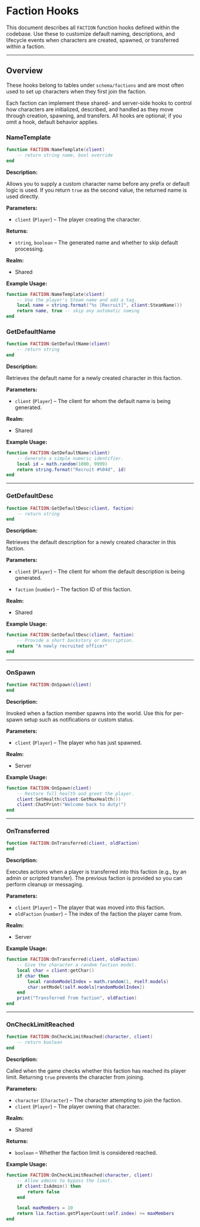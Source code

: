 # Faction Hooks

This document describes all `FACTION` function hooks defined within the codebase. Use these to customize default naming, descriptions, and lifecycle events when characters are created, spawned, or transferred within a faction.

---

## Overview

These hooks belong to tables under `schema/factions` and are most often used to set up characters when they first join the faction.

Each faction can implement these shared- and server-side hooks to control how characters are initialized, described, and handled as they move through creation, spawning, and transfers. All hooks are optional; if you omit a hook, default behavior applies.

### NameTemplate

```lua
function FACTION:NameTemplate(client)
    -- return string name, bool override
end
```

**Description:**

Allows you to supply a custom character name before any prefix or default logic is used. If you return `true` as the second value, the returned name is used directly.

**Parameters:**

* `client` (`Player`) – The player creating the character.

**Returns:**

* `string`, `boolean` – The generated name and whether to skip default processing.

**Realm:**

* Shared

**Example Usage:**

```lua
function FACTION:NameTemplate(client)
    -- Use the player's Steam name and add a tag.
    local name = string.format("%s [Recruit]", client:SteamName())
    return name, true -- skip any automatic naming
end
```


### GetDefaultName

```lua
function FACTION:GetDefaultName(client)
    -- return string
end
```

**Description:**

Retrieves the default name for a newly created character in this faction.

**Parameters:**

* `client` (`Player`) – The client for whom the default name is being generated.


**Realm:**

* Shared


**Example Usage:**

```lua
function FACTION:GetDefaultName(client)
    -- Generate a simple numeric identifier.
    local id = math.random(1000, 9999)
    return string.format("Recruit #%04d", id)
end
```

---

### GetDefaultDesc

```lua
function FACTION:GetDefaultDesc(client, faction)
    -- return string
end
```

**Description:**

Retrieves the default description for a newly created character in this faction.

**Parameters:**

* `client` (`Player`) – The client for whom the default description is being generated.


* `faction` (`number`) – The faction ID of this faction.


**Realm:**

* Shared


**Example Usage:**

```lua
function FACTION:GetDefaultDesc(client, faction)
    -- Provide a short backstory or description.
    return "A newly recruited officer"
end
```

---


### OnSpawn

```lua
function FACTION:OnSpawn(client)
end
```

**Description:**

Invoked when a faction member spawns into the world. Use this for per-spawn setup such as notifications or custom status.

**Parameters:**

* `client` (`Player`) – The player who has just spawned.


**Realm:**

* Server


**Example Usage:**

```lua
function FACTION:OnSpawn(client)
    -- Restore full health and greet the player.
    client:SetHealth(client:GetMaxHealth())
    client:ChatPrint("Welcome back to duty!")
end
```

---

### OnTransferred

```lua
function FACTION:OnTransferred(client, oldFaction)
end
```

**Description:**

Executes actions when a player is transferred into this faction (e.g., by an admin or scripted transfer). The previous faction is provided so you can perform cleanup or messaging.

**Parameters:**

* `client` (`Player`) – The player that was moved into this faction.
* `oldFaction` (`number`) – The index of the faction the player came from.


**Realm:**

* Server


**Example Usage:**

```lua
function FACTION:OnTransferred(client, oldFaction)
    -- Give the character a random faction model.
    local char = client:getChar()
    if char then
        local randomModelIndex = math.random(1, #self.models)
        char:setModel(self.models[randomModelIndex])
    end
    print("Transferred from faction", oldFaction)
end
```

---

### OnCheckLimitReached

```lua
function FACTION:OnCheckLimitReached(character, client)
    -- return boolean
end
```

**Description:**

Called when the game checks whether this faction has reached its player limit. Returning `true` prevents the character from joining.

**Parameters:**

* `character` (`Character`) – The character attempting to join the faction.
* `client` (`Player`) – The player owning that character.

**Realm:**

* Shared

**Returns:**

* `boolean` – Whether the faction limit is considered reached.

**Example Usage:**

```lua
function FACTION:OnCheckLimitReached(character, client)
    -- Allow admins to bypass the limit.
    if client:IsAdmin() then
        return false
    end

    local maxMembers = 10
    return lia.faction.getPlayerCount(self.index) >= maxMembers
end
```

